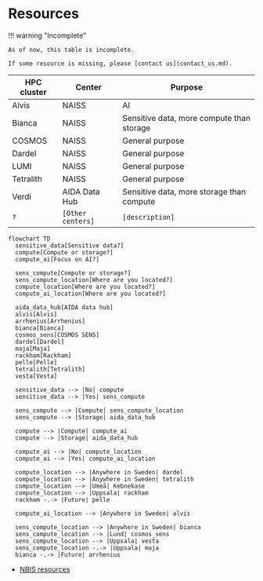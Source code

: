 # Resources

!!! warning "Incomplete"

    As of now, this table is incomplete. 

    If some resource is missing, please [contact us](contact_us.md).

HPC cluster | Center                 | Purpose
------------|------------------------|----------------------------------------------
Alvis       | NAISS                  | AI
Bianca      | NAISS                  | Sensitive data, more compute than storage
COSMOS      | NAISS                  | General purpose
Dardel      | NAISS                  | General purpose
LUMI        | NAISS                  | General purpose
Tetralith   | NAISS                  | General purpose
Verdi       | AIDA Data Hub          | Sensitive data, more storage than compute
`?`         | `[Other centers]`      | `[description]`


```mermaid
flowchart TD
  sensitive_data[Sensitive data?]
  compute[Compute or storage?]
  compute_ai[Focus on AI?]

  sens_compute[Compute or storage?]
  sens_compute_location[Where are you located?]
  compute_location[Where are you located?]
  compute_ai_location[Where are you located?]

  aida_data_hub[AIDA data hub]
  alvis[Alvis]
  arrhenius[Arrhenius]
  bianca[Bianca]
  cosmos_sens[COSMOS SENS]
  dardel[Dardel]
  maja[Maja]
  rackham[Rackham]
  pelle[Pelle]
  tetralith[Tetralith]
  vesta[Vesta]

  sensitive_data --> |No| compute
  sensitive_data --> |Yes| sens_compute

  sens_compute --> |Compute| sens_compute_location
  sens_compute --> |Storage| aida_data_hub
  
  compute --> |Compute| compute_ai
  compute --> |Storage| aida_data_hub

  compute_ai --> |No| compute_location
  compute_ai --> |Yes| compute_ai_location

  compute_location --> |Anywhere in Sweden| dardel
  compute_location --> |Anywhere in Sweden| tetralith
  compute_location --> |Umeå| Kebnekase
  compute_location --> |Uppsala| rackham
  rackham -.-> |Future| pelle

  compute_ai_location --> |Anywhere in Sweden| alvis

  sens_compute_location --> |Anywhere in Sweden| bianca
  sens_compute_location --> |Lund| cosmos_sens
  sens_compute_location --> |Uppsala| vesta
  sens_compute_location -.-> |Uppsala| maja
  bianca -.-> |Future| arrhenius
```

- [NBIS resources](https://nbis.se/services/computational-resources)
